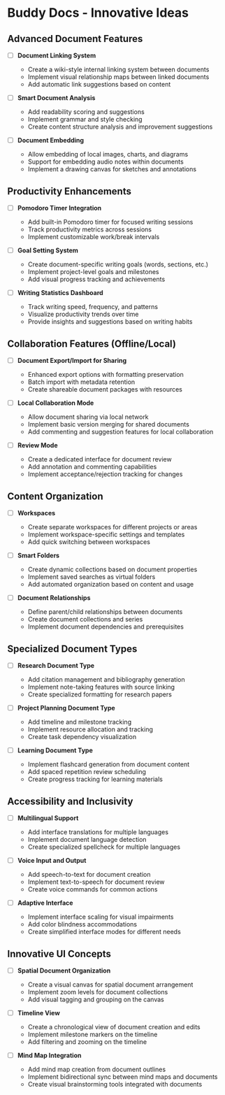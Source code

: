 # Buddy Docs - Innovative Ideas

## Advanced Document Features

- [ ] **Document Linking System**
  - Create a wiki-style internal linking system between documents
  - Implement visual relationship maps between linked documents
  - Add automatic link suggestions based on content

- [ ] **Smart Document Analysis**
  - Add readability scoring and suggestions
  - Implement grammar and style checking
  - Create content structure analysis and improvement suggestions

- [ ] **Document Embedding**
  - Allow embedding of local images, charts, and diagrams
  - Support for embedding audio notes within documents
  - Implement a drawing canvas for sketches and annotations

## Productivity Enhancements

- [ ] **Pomodoro Timer Integration**
  - Add built-in Pomodoro timer for focused writing sessions
  - Track productivity metrics across sessions
  - Implement customizable work/break intervals

- [ ] **Goal Setting System**
  - Create document-specific writing goals (words, sections, etc.)
  - Implement project-level goals and milestones
  - Add visual progress tracking and achievements

- [ ] **Writing Statistics Dashboard**
  - Track writing speed, frequency, and patterns
  - Visualize productivity trends over time
  - Provide insights and suggestions based on writing habits

## Collaboration Features (Offline/Local)

- [ ] **Document Export/Import for Sharing**
  - Enhanced export options with formatting preservation
  - Batch import with metadata retention
  - Create shareable document packages with resources

- [ ] **Local Collaboration Mode**
  - Allow document sharing via local network
  - Implement basic version merging for shared documents
  - Add commenting and suggestion features for local collaboration

- [ ] **Review Mode**
  - Create a dedicated interface for document review
  - Add annotation and commenting capabilities
  - Implement acceptance/rejection tracking for changes

## Content Organization

- [ ] **Workspaces**
  - Create separate workspaces for different projects or areas
  - Implement workspace-specific settings and templates
  - Add quick switching between workspaces

- [ ] **Smart Folders**
  - Create dynamic collections based on document properties
  - Implement saved searches as virtual folders
  - Add automated organization based on content and usage

- [ ] **Document Relationships**
  - Define parent/child relationships between documents
  - Create document collections and series
  - Implement document dependencies and prerequisites

## Specialized Document Types

- [ ] **Research Document Type**
  - Add citation management and bibliography generation
  - Implement note-taking features with source linking
  - Create specialized formatting for research papers

- [ ] **Project Planning Document Type**
  - Add timeline and milestone tracking
  - Implement resource allocation and tracking
  - Create task dependency visualization

- [ ] **Learning Document Type**
  - Implement flashcard generation from document content
  - Add spaced repetition review scheduling
  - Create progress tracking for learning materials

## Accessibility and Inclusivity

- [ ] **Multilingual Support**
  - Add interface translations for multiple languages
  - Implement document language detection
  - Create specialized spellcheck for multiple languages

- [ ] **Voice Input and Output**
  - Add speech-to-text for document creation
  - Implement text-to-speech for document review
  - Create voice commands for common actions

- [ ] **Adaptive Interface**
  - Implement interface scaling for visual impairments
  - Add color blindness accommodations
  - Create simplified interface modes for different needs

## Innovative UI Concepts

- [ ] **Spatial Document Organization**
  - Create a visual canvas for spatial document arrangement
  - Implement zoom levels for document collections
  - Add visual tagging and grouping on the canvas

- [ ] **Timeline View**
  - Create a chronological view of document creation and edits
  - Implement milestone markers on the timeline
  - Add filtering and zooming on the timeline

- [ ] **Mind Map Integration**
  - Add mind map creation from document outlines
  - Implement bidirectional sync between mind maps and documents
  - Create visual brainstorming tools integrated with documents
  